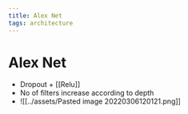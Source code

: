 ```yaml
---
title: Alex Net
tags: architecture
---
```


# Alex Net
- Dropout + [[Relu]]
- No of filters increase according to depth
- ![[../assets/Pasted image 20220306120121.png]]


















